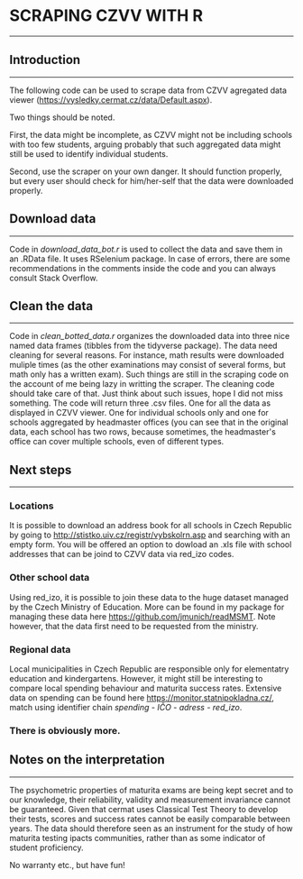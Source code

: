 # SCRAPING CZVV WITH R
------
## Introduction
------
The following code can be used to scrape data from CZVV agregated data viewer (https://vysledky.cermat.cz/data/Default.aspx).

Two things should be noted. 

First, the data might be incomplete, as CZVV might not be including schools with too few students, arguing probably that such aggregated data might still be used to identify individual students.

Second, use the scraper on your own danger. It should function properly, but every user should check for him/her-self that the data were downloaded properly.

## Download data
------
Code in *download_data_bot.r* is used to collect the data and save them in an .RData file. It uses RSelenium package. In case of errors, there are some recommendations in the comments inside the code and you can always consult Stack Overflow.

## Clean the data
------
Code in *clean_botted_data.r* organizes the downloaded data into three nice named data frames (tibbles from the tidyverse package). The data need cleaning for several reasons. For instance, math results were downloaded muliple times (as the other examinations may consist of several forms, but math only has a written exam). Such things are still in the scraping code on the account of me being lazy in writting the scraper. The cleaning code should take care of that. Just think about such issues, hope I did not miss something. The code will return three .csv files. One for all the data as displayed in CZVV viewer. One for individual schools only and one for schools aggregated by headmaster offices (you can see that in the original data, each school has two rows, because sometimes, the headmaster's office can cover multiple schools, even of different types.  

## Next steps
------
### Locations
It is possible to download an address book for all schools in Czech Republic by going to http://stistko.uiv.cz/registr/vybskolrn.asp and searching with an empty form. You will be offered an option to dowload an .xls file with school addresses that can be joind to CZVV data via red_izo codes.

### Other school data
Using red_izo, it is possible to join these data to the huge dataset managed by the Czech Ministry of Education. More can be found in my package for managing these data here https://github.com/jmunich/readMSMT. Note however, that the data first need to be requested from the ministry. 

### Regional data
Local municipalities in Czech Republic are responsible only for elementatry education and kindergartens. However, it might still be interesting to compare local spending behaviour and maturita success rates. Extensive data on spending can be found here https://monitor.statnipokladna.cz/, match using identifier chain *spending - IČO - adress - red_izo*.

### There is obviously more.

## Notes on the interpretation
------
The psychometric properties of maturita exams are being kept secret and to our knowledge, their reliability, validity and measurement invariance cannot be guaranteed. Given that cermat uses Classical Test Theory to develop their tests, scores and success rates cannot be easily comparable between years. The data should therefore seen as an instrument for the study of how maturita testing ipacts communities, rather than as some indicator of student proficiency.

No warranty etc., but have fun!